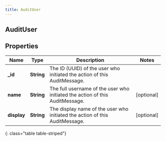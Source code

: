 ```yaml
---
title: AuditUser
---
```

## AuditUser

## Properties

|Name | Type | Description | Notes|
|------------ | ------------- | ------------- | -------------|
| **_id** | **String** | The ID (UUID) of the user who initiated the action of this AuditMessage. | |
| **name** | **String** | The full username of the user who initiated the action of this AuditMessage. | [optional] |
| **display** | **String** | The display name of the user who initiated the action of this AuditMessage. | [optional] |
{: class="table table-striped"}



